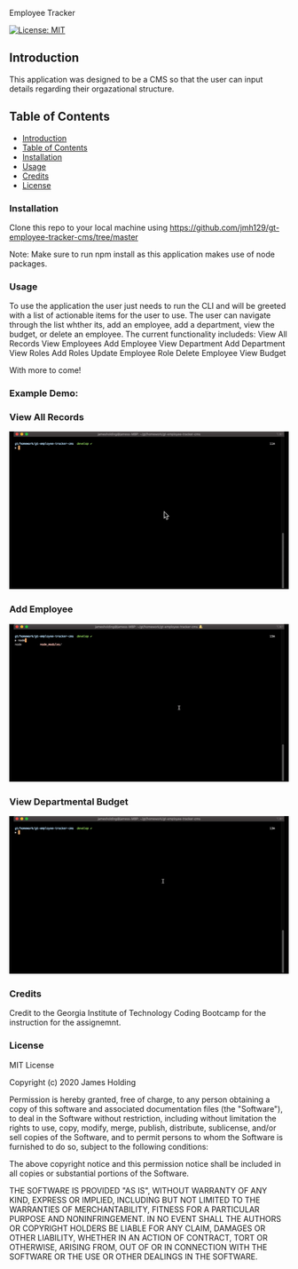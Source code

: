 Employee Tracker

[![License: MIT](https://img.shields.io/badge/License-MIT-yellow.svg)](https://opensource.org/licenses/MIT)
## Introduction
This application was designed to be a CMS so that the user can input details regarding their orgazational structure.

## Table of Contents
- [Introduction](#Introduction)
- [Table of Contents](#table-of-contents)
- [Installation](#installation)
- [Usage](#usage)
- [Credits](#credits)
- [License](#license)

### Installation
Clone this repo to your local machine using https://github.com/jmh129/gt-employee-tracker-cms/tree/master

Note: Make sure to run npm install as this application makes use of node packages. 

### Usage
To use the application the user just needs to run the CLI and will be greeted with a list of actionable items for the user to use. The user can navigate through the list whther its, add an employee, add a department, view the budget, or delete an employee. The current functionality
includeds:
  View All Records 
  View Employees 
  Add Employee 
  View Department 
  Add Department 
  View Roles 
  Add Roles
  Update Employee Role 
  Delete Employee 
  View Budget

  With more to come!




### Example Demo:

### View All Records

![](gifs/gif3.gif)

### Add Employee

![](gifs/gif2.gif)

### View Departmental Budget

![](gifs/gif1.gif)


### Credits
Credit to the Georgia Institute of Technology Coding Bootcamp for the instruction for the assignemnt. 

### License

MIT License

Copyright (c) 2020 James Holding

Permission is hereby granted, free of charge, to any person obtaining a copy
of this software and associated documentation files (the "Software"), to deal
in the Software without restriction, including without limitation the rights
to use, copy, modify, merge, publish, distribute, sublicense, and/or sell
copies of the Software, and to permit persons to whom the Software is
furnished to do so, subject to the following conditions:

The above copyright notice and this permission notice shall be included in all
copies or substantial portions of the Software.

THE SOFTWARE IS PROVIDED "AS IS", WITHOUT WARRANTY OF ANY KIND, EXPRESS OR
IMPLIED, INCLUDING BUT NOT LIMITED TO THE WARRANTIES OF MERCHANTABILITY,
FITNESS FOR A PARTICULAR PURPOSE AND NONINFRINGEMENT. IN NO EVENT SHALL THE
AUTHORS OR COPYRIGHT HOLDERS BE LIABLE FOR ANY CLAIM, DAMAGES OR OTHER
LIABILITY, WHETHER IN AN ACTION OF CONTRACT, TORT OR OTHERWISE, ARISING FROM,
OUT OF OR IN CONNECTION WITH THE SOFTWARE OR THE USE OR OTHER DEALINGS IN THE
SOFTWARE.